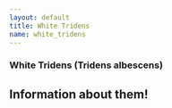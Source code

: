 ```yaml
---
layout: default
title: White Tridens
name: white_tridens
---
```

### White Tridens (Tridens albescens)

## Information about them!
